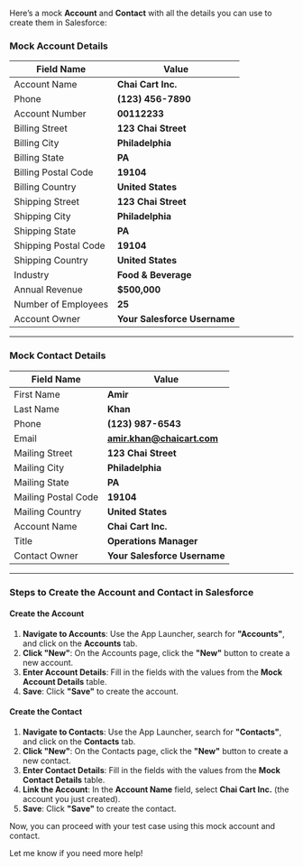 Here’s a mock **Account** and **Contact** with all the details you can use to create them in Salesforce:

### **Mock Account Details**

| **Field Name**      | **Value**                    |
|---------------------|------------------------------|
| Account Name        | **Chai Cart Inc.**            |
| Phone               | **(123) 456-7890**            |
| Account Number      | **00112233**                  |
| Billing Street      | **123 Chai Street**           |
| Billing City        | **Philadelphia**              |
| Billing State       | **PA**                        |
| Billing Postal Code | **19104**                     |
| Billing Country     | **United States**             |
| Shipping Street     | **123 Chai Street**           |
| Shipping City       | **Philadelphia**              |
| Shipping State      | **PA**                        |
| Shipping Postal Code| **19104**                     |
| Shipping Country    | **United States**             |
| Industry            | **Food & Beverage**           |
| Annual Revenue      | **$500,000**                  |
| Number of Employees | **25**                        |
| Account Owner       | **Your Salesforce Username**  |

---

### **Mock Contact Details**

| **Field Name**     | **Value**                      |
|--------------------|--------------------------------|
| First Name         | **Amir**                       |
| Last Name          | **Khan**                       |
| Phone              | **(123) 987-6543**             |
| Email              | **amir.khan@chaicart.com**     |
| Mailing Street     | **123 Chai Street**            |
| Mailing City       | **Philadelphia**               |
| Mailing State      | **PA**                         |
| Mailing Postal Code| **19104**                      |
| Mailing Country    | **United States**              |
| Account Name       | **Chai Cart Inc.**             |
| Title              | **Operations Manager**         |
| Contact Owner      | **Your Salesforce Username**   |

---

### **Steps to Create the Account and Contact in Salesforce**

#### **Create the Account**
1. **Navigate to Accounts**: Use the App Launcher, search for **"Accounts"**, and click on the **Accounts** tab.
2. **Click "New"**: On the Accounts page, click the **"New"** button to create a new account.
3. **Enter Account Details**: Fill in the fields with the values from the **Mock Account Details** table.
4. **Save**: Click **"Save"** to create the account.

#### **Create the Contact**
1. **Navigate to Contacts**: Use the App Launcher, search for **"Contacts"**, and click on the **Contacts** tab.
2. **Click "New"**: On the Contacts page, click the **"New"** button to create a new contact.
3. **Enter Contact Details**: Fill in the fields with the values from the **Mock Contact Details** table.
4. **Link the Account**: In the **Account Name** field, select **Chai Cart Inc.** (the account you just created).
5. **Save**: Click **"Save"** to create the contact.

Now, you can proceed with your test case using this mock account and contact.

Let me know if you need more help!